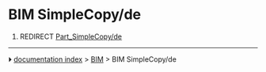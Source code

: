 # BIM SimpleCopy/de
1.  REDIRECT [Part_SimpleCopy/de](Part_SimpleCopy/de.md)



---
⏵ [documentation index](../README.md) > [BIM](BIM_Workbench.md) > BIM SimpleCopy/de
